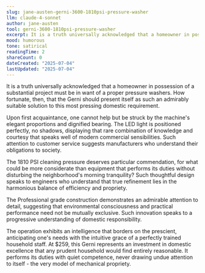 ```yaml
---
slug: jane-austen-gerni-3600-1810psi-pressure-washer
llm: claude-4-sonnet
author: jane-austen
tool: gerni-3600-1810psi-pressure-washer
excerpt: It is a truth universally acknowledged that a homeowner in possession of a substantial project must be in want of a proper pressure washers.
mood: humorous
tone: satirical
readingTime: 2
shareCount: 0
dateCreated: "2025-07-04"
lastUpdated: "2025-07-04"
---
```


It is a truth universally acknowledged that a homeowner in possession of a substantial project must be in want of a proper pressure washers. How fortunate, then, that the Gerni should present itself as such an admirably suitable solution to this most pressing domestic requirement.

Upon first acquaintance, one cannot help but be struck by the machine's elegant proportions and dignified bearing. The LED light is positioned perfectly, no shadows, displaying that rare combination of knowledge and courtesy that speaks well of modern commercial sensibilities. Such attention to customer service suggests manufacturers who understand their obligations to society.

The 1810 PSI cleaning pressure deserves particular commendation, for what could be more considerate than equipment that performs its duties without disturbing the neighborhood's morning tranquility? Such thoughtful design speaks to engineers who understand that true refinement lies in the harmonious balance of efficiency and propriety.

The Professional grade construction demonstrates an admirable attention to detail, suggesting that environmental consciousness and practical performance need not be mutually exclusive. Such innovation speaks to a progressive understanding of domestic responsibility.

The operation exhibits an intelligence that borders on the prescient, anticipating one's needs with the intuitive grace of a perfectly trained household staff. At $259, this Gerni represents an investment in domestic excellence that any prudent household would find entirely reasonable. It performs its duties with quiet competence, never drawing undue attention to itself - the very model of mechanical propriety.
